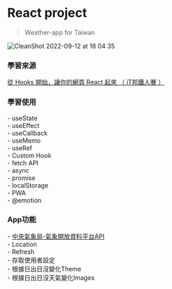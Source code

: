 # React project
>Weather-app for Taiwan

![CleanShot 2022-09-12 at 18 04 35](https://user-images.githubusercontent.com/99056343/189627643-d1a0667c-2e15-4f39-b75a-e1ed0f8b8f96.gif)


<h3>學習來源</h3> 
<a href="https://ithelp.ithome.com.tw/users/20103315/ironman/2668?page=1">從 Hooks 開始，讓你的網頁 React 起來  （ iT邦鐵人賽 ）</a>

<h3>學習使用</h3>
- useState <br>
- useEffect <br>
- useCallback <br>
- useMemo <br>
- useRef <br>
- Custom Hook <br>
- fetch API<br>
- async <br>
- promise <br>
- localStorage <br>
- PWA <br>
- @emotion <br>

<h3>App功能</h3>
- <a href="https://opendata.cwb.gov.tw/index">中央氣象局-氣象開放資料平台API</a> <br>
- Location <br>
- Refresh <br>
- 存取使用者設定 <br>
- 根據日出日沒變化Theme <br>
- 根據日出日沒天氣變化Images <br>
